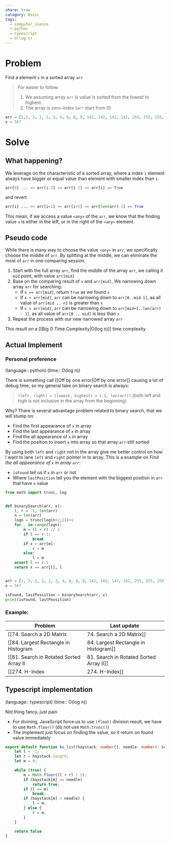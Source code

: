 ```yaml
---
share: true
catagory: Basic
tags:
  - computer_sience
  - python
  - typescript
  - O(log n)
---
```


# Problem

Find a element `x` in a sorted array `arr`

> For easier to follow:
> 1. We assuming array `arr` is value is sorted from the lowest to highest.
> 2. The array is zero-index (`arr` start from 0)

```python
arr = [1,2, 2, 2, 2, 3, 4, 6, 8, 9, 142, 142, 142, 142, 255, 255, 255, 567, 1275, 1275, 1275, 2547, 2547, 5458, 9722, 92124]
x = 567
```

# Solve

## What happening?

We leverage on the characteristic of a sorted array, where a index `i` element always have bigger or equal value than element with smaller index than `i`.

```python
arr[0] ... <= arr[i-2] <= arr[i-1] <= arr[i] == True
```

and revert

```python
arr[i] ... <= arr[i+1] <= arr[i+2] <= arr[len(arr)-1] == True
```

This mean, if we access a value `<any>` of the `arr`, we know that the finding value `x` is either in the left, or in the right of the `<any>` element.

## Pseudo code

While there is many way to choose the value `<any>` in `arr`, we specifically choose the middle of `arr`. By splitting at the middle, we can eliminate the most of `arr` in one comparing session.

1. Start with the full array `arr`, find the middle of the array `arr`, we calling it `mid` point, with value `arr[mid]`
2. Base on the comparing result of `x` and `arr[mid]`, We narrowing down array `arr` for searching:
    - If `x == arr[mid]`, return `True` as we found `x`
    - If `x < arr[mid]`, `arr` can be narrowing down to `arr[0..mid-1]`, as all value of `arr[mid .. n]` is greater than `x`
    - If `x > arr[mid]`, `arr` can be narrowing down to `arr[mid+1..len(arr) - 1]`, as all value of `arr[0 .. mid]` is less than `x`
3. Repeat the process with our new narrowed array `arr`

This result on a [[Big O Time Complexity|O(log n)]] time complexity
## Actual Implement

### Personal preference
(language:: python) (time:: O(log n))

There is something call [[Off by one error|Off by one error]] causing a lot of debug time, so my general take on binary search is always:

> `(left, right) = (lowest, highest) = (-1, len(arr))` (both left and high is not inclusive in the array from the beginning)

Why? There is several advantage problem related to binary search, that we will stump on:
- Find the first appearance of `x` in array
- Find the last appearance of `x` in array
- Find the all appearance of `x` in array
- Find the position to insert `x` into array so that array `arr` still sorted

By using both `left` and `right` not in the array give me better control on how I want to lane `left` and `right` pointer in to array. This is a example on _Find the all appearance of `x` in array `arr`_:
- `isFound` tell us if `x` in `arr` or not
- Where `lastPosition` tell you the element with the biggest position in `arr` that have `x` value

```python
from math import trunc, log


def binarySearch(arr, x):
    l, r = -1, len(arr)
    n = len(arr)
    logn = trunc(log(n+2,2))+1
    for _ in range(logn):
        m = (l + r) // 2
        if l == r-1:
            break
        if x < arr[m]:
            r = m
        else:
            l = m
    assert l == r-1
    return x == arr[l], l


arr = [1, 2, 2, 2, 2, 3, 4, 6, 8, 9, 142, 142, 142, 142, 255, 255, 255, 567, 1275, 1275, 1275, 2547, 2547, 5458, 9722, 92124]
x = 567

isFound, lastPossition = binarySearch(arr, x)
print(isFound, lastPossition)
```

### Example:

| Problem                                   | Last update                |
| ----------------------------------------- | -------------------------- |
| [[74. Search a 2D Matrix|74. Search a 2D Matrix]]                | 8:52 PM - October 02, 2023 |
| [[84. Largest Rectangle in Histogram|84. Largest Rectangle in Histogram]]    | 8:52 PM - October 02, 2023 |
| [[81. Search in Rotated Sorted Array II|81. Search in Rotated Sorted Array II]] | 8:52 PM - October 02, 2023 |
| [[274. H-Index|274. H-Index]]                          | 8:52 PM - October 02, 2023 |


## Typescript implementation
(language:: typescript) (time:: O(log n))

Not thing fancy, just pain 
- For divining, JavaScript force us to use `(float)` division result, we have to use `Math.floor()` (do not use `Math.trunc()`)
- The implement just focus on finding the value, so it return on found value immediately 

```ts
export default function bs_list(haystack: number[], needle: number): boolean {
    let l = -1;
    let r = haystack.length;
    let m = 0;

    while (true) {
        m = Math.floor((l + r) / 2);
        if (haystack[m] == needle)
            return true;
        if (l == m)
            break;
        if (haystack[m] < needle) {
            l = m;
        } else {
            r = m;
        }
    }

    return false
}
```